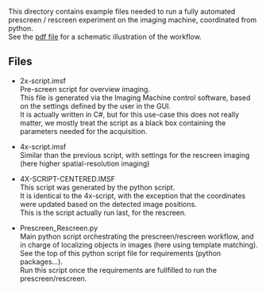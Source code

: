 This directory contains example files needed to run a fully automated prescreen / rescreen experiment on the imaging machine, coordinated from python.  
See the [pdf file](https://github.com/Luxendo/Acquifer-Python-API/blob/master/examples/prescreen_rescreen/Prescreen_Rescreen_IM.pdf) for a schematic illustration of the workflow.  

## Files

- 2x-script.imsf  
Pre-screen script for overview imaging.  
This file is generated via the Imaging Machine control software, based on the settings defined by the user in the GUI.  
It is actually written in C#, but for this use-case this does not really matter, we mostly treat the script as a black box containing the parameters needed for the acquisition.  

- 4x-script.imsf  
Similar than the previous script, with settings for the rescreen imaging (here higher spatial-resolution imaging)  

- 4X-SCRIPT-CENTERED.IMSF  
This script was generated by the python script.  
It is identical to the 4x-script, with the exception that the coordinates were updated based on the detected image positions.  
This is the script actually run last, for the rescreen.  

- Prescreen_Rescreen.py  
Main python script orchestrating the prescreen/rescreen workflow, and in charge of localizing objects in images (here using template matching).    
See the top of this python script file for requirements (python packages...).  
Run this script once the requirements are fullfilled to run the prescreen/rescreen.
